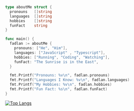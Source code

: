 ```go
type aboutMe struct {
  pronouns   []string
  languages  []string
  hobbies    []string
  funFact    string
}

func main() {
  fadlan := aboutMe {
    pronouns: ["He", "Him"],
    languages: ["JavaScript" , "Typescript"],
    hobbies: ["Running", "Coding", "Watching"],
    funFact: "The Sunrise is in the East",
  }

  fmt.Printf("Pronouns: %v\n", fadlan.pronouns)
  fmt.Printf("Languages I Know: %v\n", fadlan.languages)
  fmt.Printf("My Hobbies: %v\n", fadlan.hobbies)
  fmt.Printf("Fun Fact: %s\n", fadlan.funFact)
}
```

[![Top Langs](https://github-readme-stats.vercel.app/api/top-langs/?username=fadlan-dev)](https://github.com/anuraghazra/github-readme-stats)

<!---
fadlan-dev/fadlan-dev is a ✨ special ✨ repository because its `README.md` (this file) appears on your GitHub profile.
You can click the Preview link to take a look at your changes.
--->
